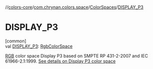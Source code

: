 //[colors-core](../../../index.md)/[com.chrynan.colors.space](../index.md)/[ColorSpaces](index.md)/[DISPLAY_P3](-d-i-s-p-l-a-y_-p3.md)

# DISPLAY_P3

[common]\
val [DISPLAY_P3](-d-i-s-p-l-a-y_-p3.md): [RgbColorSpace](../-rgb-color-space/index.md)

[RGB](../-rgb-color-space/index.md) color space Display P3 based on SMPTE RP 431-2-2007 and IEC 61966-2.1:1999. [See details on Display P3 color space](https://d.android.com/reference/android/graphics/ColorSpace.Named.html#DISPLAY_P3)
